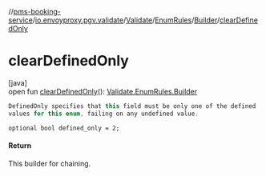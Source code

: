 //[pms-booking-service](../../../../../index.md)/[io.envoyproxy.pgv.validate](../../../index.md)/[Validate](../../index.md)/[EnumRules](../index.md)/[Builder](index.md)/[clearDefinedOnly](clear-defined-only.md)

# clearDefinedOnly

[java]\
open fun [clearDefinedOnly](clear-defined-only.md)(): [Validate.EnumRules.Builder](index.md)

```kotlin
DefinedOnly specifies that this field must be only one of the defined
values for this enum, failing on any undefined value.

```
`optional bool defined_only = 2;`

#### Return

This builder for chaining.